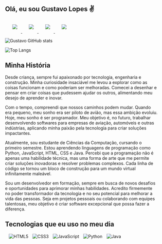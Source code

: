 ## Olá, eu sou Gustavo Lopes ✌️

<div style="display: inline_block; margin: 12px;">
    <a href="https://www.linkedin.com/in/gustavorobertodealmeidalopes/" target="_blank" style="margin-right: 10px;">
        <img src="https://img.shields.io/badge/LinkedIn-0077B5?style=for-the-badge&logo=linkedin&logoColor=white" style="margin: 12px;">
    </a>
    <a href="https://www.instagram.com/gustavoroberto_z/" target="_blank" style="margin-right: 10px;">
        <img src="https://img.shields.io/badge/Instagram-E4405F?style=for-the-badge&logo=instagram&logoColor=white" style="margin: 12px;">
    </a>
    <a href="https://x.com/Gustavo87592954" target="_blank" style="margin-right: 10px;">
        <img src="https://img.shields.io/badge/Twitter-1DA1F2?style=for-the-badge&logo=twitter&logoColor=white" style="margin: 12px;">
    </a>
    <a href="https://www.youtube.com/channel/UCNBpOsXGcrG2iz0vGuMeNDg" target="_blank">
        <img src="https://img.shields.io/badge/YouTube-FF0000?style=for-the-badge&logo=youtube&logoColor=white" style="margin: 12px;">
    </a>
</div>

![Gustavo GitHub stats](https://github-readme-stats.vercel.app/api?username=Gust01002&show_icons=true&theme=merko&locale=pt-br)

![Top Langs](https://github-readme-stats.vercel.app/api/top-langs/?username=Gust01002&layout=compact&hide=java,c%23,ruby,php)

## Minha História 

Desde criança, sempre fui apaixonado por tecnologia, engenharia e construção. Minha curiosidade insaciável me levou a explorar como as coisas funcionam e como poderiam ser melhoradas. Comecei a desenhar e pensar em criar coisas que pudessem ajudar os outros, alimentando meu desejo de aprender e inovar.

Com o tempo, compreendi que nossos caminhos podem mudar. Quando era pequeno, meu sonho era ser piloto de avião, mas essa ambição evoluiu. Hoje, meu sonho é ser programador. Meu objetivo é, no futuro, trabalhar desenvolvendo softwares para empresas de aviação, automóveis e outras indústrias, aplicando minha paixão pela tecnologia para criar soluções impactantes.

Atualmente, sou estudante de Ciências da Computação, cursando o primeiro semestre. Estou aprendendo linguagens de programação como Python, JavaScript, HTML, CSS e Java. Percebi que a programação não é apenas uma habilidade técnica, mas uma forma de arte que me permite criar soluções inovadoras e resolver problemas complexos. Cada linha de código se tornou um bloco de construção para um mundo virtual infinitamente maleável.

Sou um desenvolvedor em formação, sempre em busca de novos desafios e oportunidades para aprimorar minhas habilidades. Acredito firmemente no poder transformador da tecnologia e no seu potencial para melhorar a vida das pessoas. Seja em projetos pessoais ou colaborando com equipes talentosas, meu objetivo é criar software excepcional que possa fazer a diferença.

## Tecnologias que eu uso no meu dia

<div style="display: inline_block; margin: 12px;">
   <img align="center" alt="HTML5" src="https://img.shields.io/badge/HTML5-E34F26?style=for-the-badge&logo=html5&logoColor=white" style="margin-right: 10px;"/>
   <img align="center" alt="CSS3" src="https://img.shields.io/badge/CSS3-1572B6?style=for-the-badge&logo=css3&logoColor=white" style="margin-right: 10px;"/>
   <img align="center" alt="JavaScript" src="https://img.shields.io/badge/JavaScript-F7DF1E?style=for-the-badge&logo=javascript&logoColor=black" style="margin-right: 10px;"/>
   <img align="center" alt="Python" src="https://img.shields.io/badge/Python-14354C?style=for-the-badge&logo=python&logoColor=white" style="margin-right: 10px;"/>
   <img align="center" alt="Java" src="https://img.shields.io/badge/Java-ED8B00?style=for-the-badge&logo=openjdk&logoColor=white"/>
</div>
